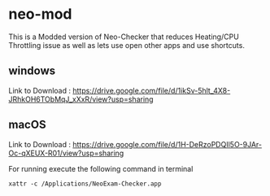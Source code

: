 # neo-mod
This is a Modded version of Neo-Checker that reduces Heating/CPU Throttling issue as well as lets use open other apps and use shortcuts.

## windows

Link to Download : https://drive.google.com/file/d/1ikSv-5hlt_4X8-JRhkOH6TObMqJ_xXxR/view?usp=sharing

## macOS
Link to Download : https://drive.google.com/file/d/1H-DeRzoPDQIl5O-9JAr-Oc-qXEUX-R01/view?usp=sharing

For running execute the following command in terminal

```
xattr -c /Applications/NeoExam-Checker.app
```
